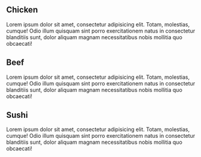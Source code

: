 <!DOCTYPE html>
<html>
<head>
    <meta charset="utf-8">
    <title>Our Menu </title>
</head>

<body>
<section>
<div class="row">
   <div class="col-lg-4 col-md-6">
      <div class="section">
         <h2 class="chicken">Chicken</h2>
         <p>Lorem ipsum dolor sit amet, consectetur adipisicing elit. Totam, molestias, cumque! Odio illum quisquam sint porro exercitationem natus in consectetur blanditiis sunt, dolor aliquam magnam necessitatibus nobis mollitia quo obcaecati!</p>
      </div>
   </div>
</div>

<section>
<div class="row">
   <div class="col-lg-4 col-md-6">
      <div class="section">
         <h2 class="beef">Beef</h2>
         <p>Lorem ipsum dolor sit amet, consectetur adipisicing elit. Totam, molestias, cumque! Odio illum quisquam sint porro exercitationem natus in consectetur blanditiis sunt, dolor aliquam magnam necessitatibus nobis mollitia quo obcaecati!</p>
      </div>
   </div>
</div>
</section>

<section>
<div class="row">
   <div class="col-lg-4 col-md-6">
      <div class="section">
         <h2 class="sushi">Sushi</h2>
         <p>Lorem ipsum dolor sit amet, consectetur adipisicing elit. Totam, molestias, cumque! Odio illum quisquam sint porro exercitationem natus in consectetur blanditiis sunt, dolor aliquam magnam necessitatibus nobis mollitia quo obcaecati!</p>
      </div>
   </div>
</div>
</section>   

</body>

</html>
